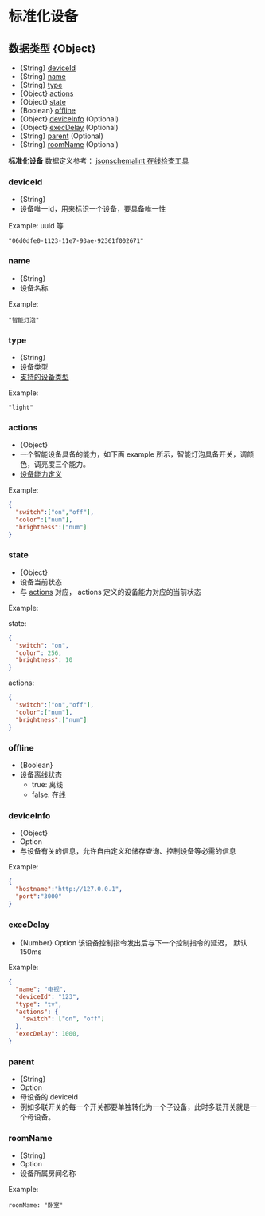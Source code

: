 # 标准化设备

## 数据类型 {Object}

- {String} [deviceId](#deviceId)
- {String} [name](#name)
- {String} [type](#type)
- {Object} [actions](#actions)
- {Object} [state](#state)
- {Boolean} [offline](#offline)
- {Object} [deviceInfo](#deviceInfo) (Optional)
- {Object} [execDelay](#execDelay) (Optional)
- {String} [parent](#parent) (Optional)
- {String} [roomName](#roomName) (Optional)

**标准化设备** 数据定义参考： [jsonschemalint 在线检查工具](https://jsonschemalint.com/#/version/draft-04/markup/json?gist=f9b8fcb4b8e9e2761978fb9cbde48392)

### <span id = "deviceId">deviceId</span>

- {String}
- 设备唯一Id，用来标识一个设备，要具备唯一性

Example: uuid 等
```
"06d0dfe0-1123-11e7-93ae-92361f002671"
```

### <span id = "name">name</span>

- {String}
- 设备名称

Example:
```
"智能灯泡"
```

### <span id = "type">type</span>

- {String}
- 设备类型
- [支持的设备类型](type.md)

Example:
```
"light"
```

### <span id = "actions">actions</span>

- {Object}
- 一个智能设备具备的能力，如下面 example 所示，智能灯泡具备开关，调颜色，调亮度三个能力。
- [设备能力定义](actions-and-state.md)

Example:
```JSON
{
  "switch":["on","off"],
  "color":["num"],
  "brightness":["num"]
}
```

### <span id = "state">state</span>

- {Object}
- 设备当前状态
- 与 [actions](#actions) 对应， actions 定义的设备能力对应的当前状态

Example:

state:
```JSON
{
  "switch": "on",
  "color": 256,
  "brightness": 10
}
```
actions:
```JSON
{
  "switch":["on","off"],
  "color":["num"],
  "brightness":["num"]
}
```

### <span id = "offline">offline</span>

- {Boolean}
- 设备离线状态
  - true: 离线
  - false: 在线

### <span id = "deviceInfo">deviceInfo</span>

- {Object}
- Option
- 与设备有关的信息，允许自由定义和储存查询、控制设备等必需的信息

Example:

```JSON
{
  "hostname":"http://127.0.0.1",
  "port":"3000"
}
```

### <span id = "execDelay">execDelay</span>

- {Number} Option 该设备控制指令发出后与下一个控制指令的延迟， 默认 150ms

Example:
```JSON
{
  "name": "电视",
  "deviceId": "123",
  "type": "tv",
  "actions": {
    "switch": ["on", "off"]
  },
  "execDelay": 1000,
}
```

### <span id = "parent">parent</span>

- {String}
- Option
- 母设备的 deviceId
- 例如多联开关的每一个开关都要单独转化为一个子设备，此时多联开关就是一个母设备。

### <span id = "roomName">roomName</span>

- {String}
- Option
- 设备所属房间名称

Example:
```
roomName: "卧室"
```
